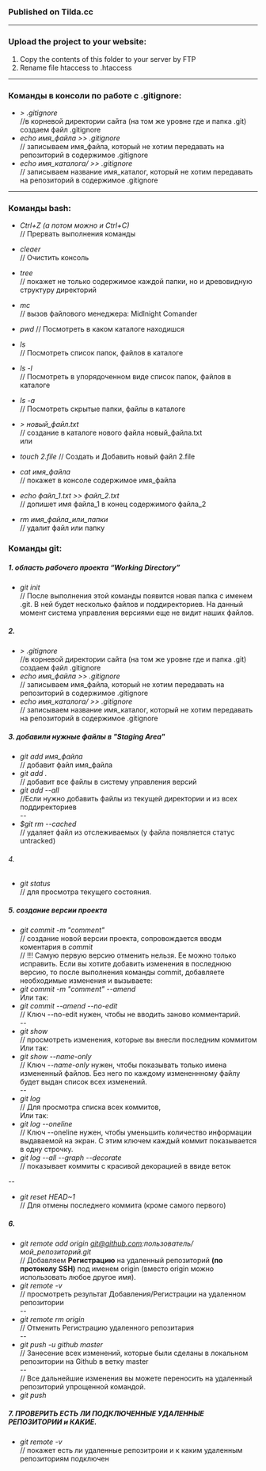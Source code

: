 ### Published on Tilda.cc

---

### Upload the project to your website:

1. Copy the contents of this folder to your server by FTP
2. Rename file htaccess to .htaccess
---

### Команды в консоли по работе с .gitignore:
* *> .gitignore*  
//в корневой директории сайта (на том же уровне где и папка .git) создаем файл .gitignore   
* *echo имя_файла >> .gitignore*   
// записываем имя_файла, который не хотим передавать на репозиторий в содержимое .gitignore
* *echo имя_каталога/ >> .gitignore*   
// записываем название имя_каталог, который не хотим передавать на репозиторий в содержимое .gitignore   
---

### Команды __bash__:   
* *Ctrl+Z (а потом можно и Ctrl+C)*      
// Прервать выполнения команды     

* *cleaer*   
// Очистить консоль   
* *tree*   
// покажет не только содержимое каждой папки, но и древовидную структуру директорий   
* *mc*   
// вызов файлового менеджера: Midlnight Comander   
* *pwd*
// Посмотреть в каком каталоге находишся   
* *ls*   
// Посмотреть список папок, файлов в каталоге
* *ls -l*   
// Посмотреть в упорядоченном виде список папок, файлов в каталоге   
* *ls -a*    
// Посмотреть скрытые папки, файлы в каталоге   
* *> новый_файл.txt*  
// создание в каталоге нового файла новый_файла.txt  
или   
* *touch 2.file*
  // Создать и Добавить новый файл 2.file
* *cat имя_файла*   
// покажет в консоле содержимое имя_файла  
* *echo файл_1.txt >> файл_2.txt*  
// допишет имя файла_1 в конец содержимого файла_2   
* *rm имя_файла_или_папки*   
// удалит файл или папку  


### Команды __git__:   
##### 1.   область рабочего проекта “Working Directory”   
* *git init*   
// После выполнения этой команды появится новая папка с именем .git. В ней будет несколько файлов и поддиректориев. На данный момент система управления версиями еще не видит наших файлов.   

##### 2.   
* *> .gitignore*  
//в корневой директории сайта (на том же уровне где и папка .git) создаем файл .gitignore   
* *echo имя_файла >> .gitignore*   
// записываем имя_файла, который не хотим передавать на репозиторий в содержимое .gitignore
* *echo имя_каталога/ >> .gitignore*   
// записываем название имя_каталог, который не хотим передавать на репозиторий в содержимое .gitignore   

##### 3. добавили нужные файлы в "Staging Area"      
* *git add имя_файла*  
// добавит файл имя_файла   
* *git add .*  
// добавит все файлы в систему управления версий  
* *git add --all*  
//Если нужно добавить файлы из текущей директории и из всех поддиректориев   
--   
* *$git rm --cached <file>*   
// удаляет файл из отслеживаемых (у файла появляется статус untracked)

###### 4.   
* *git status*  
// для просмотра текущего состояния. 

##### 5. создание версии проекта     
* *git commit -m "comment"*   
// создание новой версии проекта, сопровождается вводм коментария в *commit*   
// !!! Самую первую версию отменить нельзя. Ее можно только исправить. Если вы хотите добавить изменения в последнюю версию, то после выполнения команды commit, добавляете необходимые изменения и вызываете:
* *git commit -m "comment" --amend*   
Или так:  
* *git commit --amend --no-edit*   
// Ключ --no-edit нужен, чтобы не вводить заново комментарий.  
--
* *git show*   
// просмотреть изменения, которые вы внесли последним коммитом    
Или так:   
* *git show --name-only*   
// Ключ *--name-only* нужен, чтобы показывать только имена измененный файлов. Без него по каждому измененнному файлу будет выдан список всех изменений.   
--
* *git log*   
// Для просмотра списка всех коммитов,   
Или так:   
* *git log --oneline*   
// Ключ --oneline нужен, чтобы уменьшить количество информации выдаваемой на экран. С этим ключем каждый коммит показывается в одну строчку.
* *git log --all --graph --decorate*   
// показывает коммиты с красивой декорацией в ввиде веток   

--
* *git reset HEAD~1*   
// Для отмены последнего коммита (кроме самого первого)   


##### 6. 
* *git remote add origin git@github.com:пользователь/мой_репозиторий.git*   
// Добавляем __Регистрацию__ на удаленный репозиторий __(по протоколу SSH)__ под именем origin (вместо origin можно использовать любое другое имя).   
* *git remote -v*   
// просмотреть результат Добавления/Регистрации на удаленном репозитории      
--   
* *git remote rm origin*   
// Отменить Регистрацию удаленного репозитария    
--  
* *git push -u github master*   
// Занесение всех изменений, которые были сделаны в локальном репозитории на Github в ветку master  
--   
// Все дальнейшие изменения вы можете переносить на удаленный репозиторий упрощенной командой.  
* *git push*  

##### 7. ПРОВЕРИТЬ ЕСТЬ ЛИ ПОДКЛЮЧЕННЫЕ УДАЛЕННЫЕ РЕПОЗИТОРИИ и КАКИЕ.   
* *git remote -v*   
// покажет есть ли удаленные репозитроии и к каким удаленным репозиториям подключен

